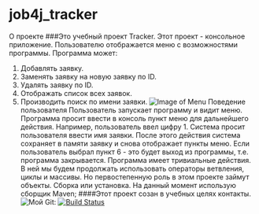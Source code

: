 # job4j_tracker
О проекте
###Это учебный проект Tracker.
Этот проект - консольное приложение. Пользователю отображается меню с возможностями программы.
Программа может:
1. Добавлять заявку.
2. Заменять заявку на новую заявку по ID.
3. Удалять заявку по ID.
4. Отображать список всех заявок.
5. Производить поиск по имени заявки.
![Image of Menu](https://github.com/snryaz/job4j_tracker/tree/master/images/Menu.png)
Поведение пользователя
Пользователь запускает программу и видит меню. Программа просит ввести в консоль пункт меню для дальнейшего действия.
Например, пользователь ввел цифру 1. Система просит пользователя ввести имя заявки. После этого действия система 
сохраняет в памяти заявку и снова отображает пункты меню. Если пользователь выбрал пункт 6 - это будет выход из 
программы, т.е. программа закрывается. Программа имеет тривиальные действия. В ней мы будем продолжать использовать 
операторы ветвления, циклы и массивы. Но первостепенную роль в этом проекте займут объекты.
Сборка или установка. На данный момент использую сборщик Maven;
####Этот проект созан в учебных целях
контакты. ![Мой Git:](https://github.com/snryaz)
[![Build Status](https://app.travis-ci.com/snryaz/job4j_tracker.svg?branch=master)](https://app.travis-ci.com/snryaz/job4j_tracker)